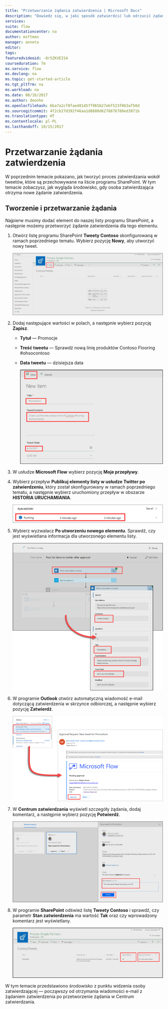 ```yaml
---
title: "Przetwarzanie żądania zatwierdzenia | Microsoft Docs"
description: "Dowiedz się, w jaki sposób zatwierdzić lub odrzucić żądanie zatwierdzenia."
services: 
suite: flow
documentationcenter: na
author: msftman
manager: anneta
editor: 
tags: 
featuredvideoid: -0r5ZKVEIS4
courseduration: 7m
ms.service: flow
ms.devlang: na
ms.topic: get-started-article
ms.tgt_pltfrm: na
ms.workload: na
ms.date: 08/16/2017
ms.author: deonhe
ms.openlocfilehash: 6ba7a2cf0fae481457f965627ebf523f063af50d
ms.sourcegitcommit: 4f2cb27d392f46aa1d8680d6278876780ed3871b
ms.translationtype: HT
ms.contentlocale: pl-PL
ms.lasthandoff: 10/15/2017
---
```

# <a name="process-an-approval-request"></a>Przetwarzanie żądania zatwierdzenia
W poprzednim temacie pokazano, jak tworzyć proces zatwierdzania wokół tweetów, które są przechowywane na liście programu SharePoint.  W tym temacie zobaczysz, jak wygląda środowisko, gdy osoba zatwierdzająca otrzyma nowe żądanie zatwierdzenia. 

## <a name="create-and-process-a-request"></a>Tworzenie i przetwarzanie żądania
Najpierw musimy dodać element do naszej listy programu SharePoint, a następnie możemy przetworzyć żądanie zatwierdzenia dla tego elementu.

1. Otwórz listę programu SharePoint **Tweety Contoso** skonfigurowaną w ramach poprzedniego tematu.  Wybierz pozycję **Nowy**, aby utworzyć nowy tweet. 
   
    ![Lista programu SharePoint](./media/learning-approval-request/sharepoint-list-home.png)
2. Dodaj następujące wartości w polach, a następnie wybierz pozycję **Zapisz**.
   
   * **Tytuł** — Promocje
   * **Treść tweetu** — Sprawdź nową linię produktów Contoso Flooring #ohsocontoso
   * **Data tweetu** — dzisiejsza data
     
     ![Nowy element programu SharePoint](./media/learning-approval-request/sharepoint-new-tweet.png)
3. W usłudze **Microsoft Flow** wybierz pozycję **Moje przepływy**. 
4. Wybierz przepływ **Publikuj elementy listy w usłudze Twitter po zatwierdzeniu**, który został skonfigurowany w ramach poprzedniego tematu, a następnie wybierz uruchomiony przepływ w obszarze **HISTORIA URUCHAMIANIA**.
   
    ![Historia uruchamiania](./media/learning-approval-request/run-history.png)
5. Wybierz wyzwalacz **Po utworzeniu nowego elementu**. Sprawdź, czy jest wyświetlana informacja dla utworzonego elementu listy.
   
    ![Wyzwalacz przepływu](./media/learning-approval-request/approval-flow.png)
6. W programie **Outlook** otwórz automatyczną wiadomość e-mail dotyczącą zatwierdzenia w skrzynce odbiorczej, a następnie wybierz pozycję **Zatwierdź**. 
   
    ![Żądanie w programie Outlook](./media/learning-approval-request/outlook-mail.png)
7. W **Centrum zatwierdzania** wyświetl szczegóły żądania, dodaj komentarz, a następnie wybierz pozycję **Potwierdź**. 
   
    ![Centrum zatwierdzania](./media/learning-approval-request/approval-center.png)
8. W programie **SharePoint** odśwież listę **Tweety Contoso** i sprawdź, czy parametr **Stan zatwierdzenia** ma wartość **Tak** oraz czy wprowadzony komentarz jest wyświetlany. 
   
    ![Odświeżanie listy programu SharePoint](./media/learning-approval-request/sharepoint-list-approved.png)

W tym temacie przedstawiono środowisko z punktu widzenia osoby zatwierdzającej — począwszy od otrzymania wiadomości e-mail z żądaniem zatwierdzenia po przetworzenie żądania w Centrum zatwierdzania.

